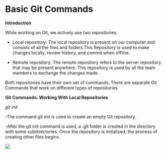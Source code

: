 <h1>Basic Git Commands</h1>

**Introduction**

While working on Git, we actively use two repositories. 

- Local repository:
The local repository is present on our computer and consists of all the files and
folders.This Repository is used to make changes locally, review history, and commit when
offline.

- Remote repository:
The remote repository refers to the server repository that may be present anywhere. This
repository is used by all the team members to exchange the changes made.

Both repositories have their own set of commands. There are separate Git Commands that work
on different types of repositories

**Git Commands: Working With Local Repositories**

*git init*

-The command git init is used to create an empty Git repository. 

-After the git init command is used, a .git folder is created in the directory with some
subdirectories. Once the repository is initialized, the process of creating other files
begins.
 
 ![](https://d1jnx9ba8s6j9r.cloudfront.net/blog/wp-content/uploads/2018/07/2-6.png)
 
